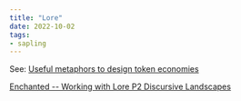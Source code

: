 ```yaml
---
title: "Lore"
date: 2022-10-02
tags:
- sapling
---
```


See: [Useful metaphors to design token economies](/CCS/Useful%20metaphors%20to%20design%20token%20economies.md)

[Enchanted -- Working with Lore P2 Discursive Landscapes](quartz/content/notes/Enchanted%20--%20Working%20with%20Lore%20P2%20Discursive%20Landscapes.md)


